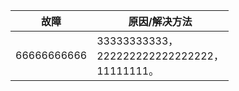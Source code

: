 | 故障 | 原因/解决方法 |
|------|----------------|
| 66666666666 | 33333333333，<br>222222222222222222，<br>11111111。 |
